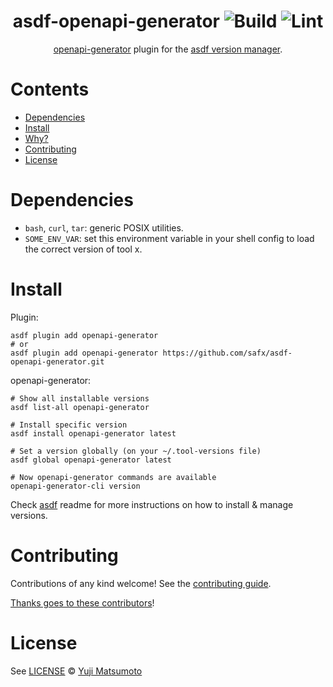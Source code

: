 <div align="center">

# asdf-openapi-generator ![Build](https://github.com/safx/asdf-openapi-generator/workflows/Build/badge.svg) ![Lint](https://github.com/safx/asdf-openapi-generator/workflows/Lint/badge.svg)

[openapi-generator](https://openapi-generator.tech/) plugin for the [asdf version manager](https://asdf-vm.com).

</div>

# Contents

- [Dependencies](#dependencies)
- [Install](#install)
- [Why?](#why)
- [Contributing](#contributing)
- [License](#license)

# Dependencies

- `bash`, `curl`, `tar`: generic POSIX utilities.
- `SOME_ENV_VAR`: set this environment variable in your shell config to load the correct version of tool x.

# Install

Plugin:

```shell
asdf plugin add openapi-generator
# or
asdf plugin add openapi-generator https://github.com/safx/asdf-openapi-generator.git
```

openapi-generator:

```shell
# Show all installable versions
asdf list-all openapi-generator

# Install specific version
asdf install openapi-generator latest

# Set a version globally (on your ~/.tool-versions file)
asdf global openapi-generator latest

# Now openapi-generator commands are available
openapi-generator-cli version
```

Check [asdf](https://github.com/asdf-vm/asdf) readme for more instructions on how to
install & manage versions.

# Contributing

Contributions of any kind welcome! See the [contributing guide](contributing.md).

[Thanks goes to these contributors](https://github.com/safx/asdf-openapi-generator/graphs/contributors)!

# License

See [LICENSE](LICENSE) © [Yuji Matsumoto](https://github.com/safx/)
